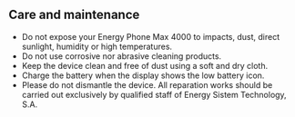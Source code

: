 ## Care and maintenance

* Do not expose your Energy Phone Max 4000 to impacts, dust, direct sunlight, humidity or high temperatures.
* Do not use corrosive nor abrasive cleaning products.
* Keep the device clean and free of dust using a soft and dry cloth.
* Charge the battery when the display shows the low battery icon.
* Please do not dismantle the device. All reparation works should be carried out exclusively by qualified staff of Energy Sistem Technology, S.A.

